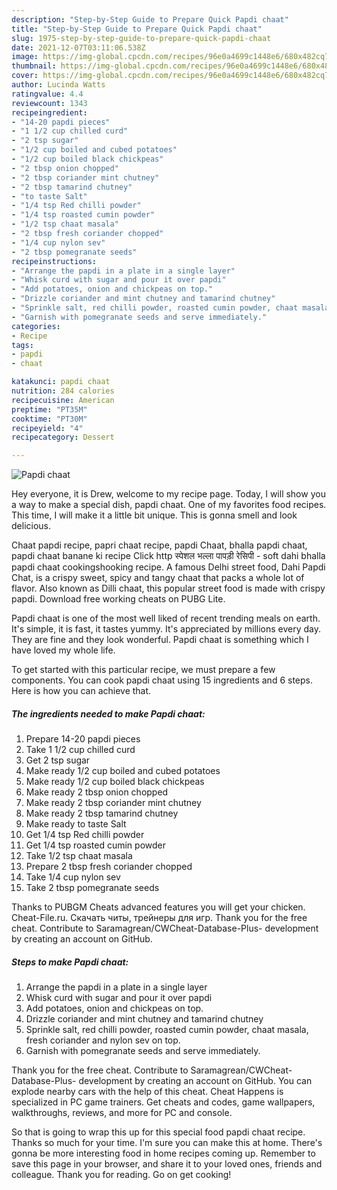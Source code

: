 ```yaml
---
description: "Step-by-Step Guide to Prepare Quick Papdi chaat"
title: "Step-by-Step Guide to Prepare Quick Papdi chaat"
slug: 1975-step-by-step-guide-to-prepare-quick-papdi-chaat
date: 2021-12-07T03:11:06.538Z
image: https://img-global.cpcdn.com/recipes/96e0a4699c1448e6/680x482cq70/papdi-chaat-recipe-main-photo.jpg
thumbnail: https://img-global.cpcdn.com/recipes/96e0a4699c1448e6/680x482cq70/papdi-chaat-recipe-main-photo.jpg
cover: https://img-global.cpcdn.com/recipes/96e0a4699c1448e6/680x482cq70/papdi-chaat-recipe-main-photo.jpg
author: Lucinda Watts
ratingvalue: 4.4
reviewcount: 1343
recipeingredient:
- "14-20 papdi pieces"
- "1 1/2 cup chilled curd"
- "2 tsp sugar"
- "1/2 cup boiled and cubed potatoes"
- "1/2 cup boiled black chickpeas"
- "2 tbsp onion chopped"
- "2 tbsp coriander mint chutney"
- "2 tbsp tamarind chutney"
- "to taste Salt"
- "1/4 tsp Red chilli powder"
- "1/4 tsp roasted cumin powder"
- "1/2 tsp chaat masala"
- "2 tbsp fresh coriander chopped"
- "1/4 cup nylon sev"
- "2 tbsp pomegranate seeds"
recipeinstructions:
- "Arrange the papdi in a plate in a single layer"
- "Whisk curd with sugar and pour it over papdi"
- "Add potatoes, onion and chickpeas on top."
- "Drizzle coriander and mint chutney and tamarind chutney"
- "Sprinkle salt, red chilli powder, roasted cumin powder, chaat masala, fresh coriander and nylon sev on top."
- "Garnish with pomegranate seeds and serve immediately."
categories:
- Recipe
tags:
- papdi
- chaat

katakunci: papdi chaat 
nutrition: 284 calories
recipecuisine: American
preptime: "PT35M"
cooktime: "PT30M"
recipeyield: "4"
recipecategory: Dessert

---
```



![Papdi chaat](https://img-global.cpcdn.com/recipes/96e0a4699c1448e6/680x482cq70/papdi-chaat-recipe-main-photo.jpg)

Hey everyone, it is Drew, welcome to my recipe page. Today, I will show you a way to make a special dish, papdi chaat. One of my favorites food recipes. This time, I will make it a little bit unique. This is gonna smell and look delicious.

Chaat papdi recipe, papri chaat recipe, papdi Chaat, bhalla papdi chaat, papdi chaat banane ki recipe Click http स्पेशल भल्ला पापड़ी रेसिपी - soft dahi bhalla papdi chaat cookingshooking recipe. A famous Delhi street food, Dahi Papdi Chat, is a crispy sweet, spicy and tangy chaat that packs a whole lot of flavor. Also known as Dilli chaat, this popular street food is made with crispy papdi. Download free working cheats on PUBG Lite.

Papdi chaat is one of the most well liked of recent trending meals on earth. It's simple, it is fast, it tastes yummy. It's appreciated by millions every day. They are fine and they look wonderful. Papdi chaat is something which I have loved my whole life.


To get started with this particular recipe, we must prepare a few components. You can cook papdi chaat using 15 ingredients and 6 steps. Here is how you can achieve that.

<!--inarticleads1-->

##### The ingredients needed to make Papdi chaat:

1. Prepare 14-20 papdi pieces
1. Take 1 1/2 cup chilled curd
1. Get 2 tsp sugar
1. Make ready 1/2 cup boiled and cubed potatoes
1. Make ready 1/2 cup boiled black chickpeas
1. Make ready 2 tbsp onion chopped
1. Make ready 2 tbsp coriander mint chutney
1. Make ready 2 tbsp tamarind chutney
1. Make ready to taste Salt
1. Get 1/4 tsp Red chilli powder
1. Get 1/4 tsp roasted cumin powder
1. Take 1/2 tsp chaat masala
1. Prepare 2 tbsp fresh coriander chopped
1. Take 1/4 cup nylon sev
1. Take 2 tbsp pomegranate seeds


Thanks to PUBGM Cheats advanced features you will get your chicken. Cheat-File.ru. Скачать читы, трейнеры для игр. Thank you for the free cheat. Contribute to Saramagrean/CWCheat-Database-Plus- development by creating an account on GitHub. 

<!--inarticleads2-->

##### Steps to make Papdi chaat:

1. Arrange the papdi in a plate in a single layer
1. Whisk curd with sugar and pour it over papdi
1. Add potatoes, onion and chickpeas on top.
1. Drizzle coriander and mint chutney and tamarind chutney
1. Sprinkle salt, red chilli powder, roasted cumin powder, chaat masala, fresh coriander and nylon sev on top.
1. Garnish with pomegranate seeds and serve immediately.


Thank you for the free cheat. Contribute to Saramagrean/CWCheat-Database-Plus- development by creating an account on GitHub. You can explode nearby cars with the help of this cheat. Cheat Happens is specialized in PC game trainers. Get cheats and codes, game wallpapers, walkthroughs, reviews, and more for PC and console. 

So that is going to wrap this up for this special food papdi chaat recipe. Thanks so much for your time. I'm sure you can make this at home. There's gonna be more interesting food in home recipes coming up. Remember to save this page in your browser, and share it to your loved ones, friends and colleague. Thank you for reading. Go on get cooking!
